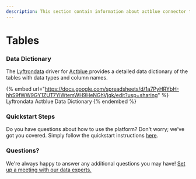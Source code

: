 ```yaml
---
description: This section contain information about actblue connector tables information
---
```


# Tables

### Data Dictionary

The [Lyftrondata](https://www.lyftrondata.com/) driver for [Actblue](https://www.lyftrondata.com/integration/actblue/)[ ](https://www.lyftrondata.com/integration/actblue/)provides a detailed data dictionary of the tables with data types and column names.

{% embed url="https://docs.google.com/spreadsheets/d/1a7PyHRYbH-hhS9fWW9GY1ZUT7YiWtemWH9HeNGhVjqk/edit?usp=sharing" %}
Lyftrondata Actblue Data Dictionary
{% endembed %}

### Quickstart Steps

Do you have questions about how to use the platform? Don't worry; we've got you covered. Simply follow the quickstart instructions [here](../../../../quickstart-steps.md).

### Questions? <a href="#questions" id="questions"></a>

We're always happy to answer any additional questions you may have! [Set up a meeting with our data experts.](https://www.lyftrondata.com/book-a-meeting/)

